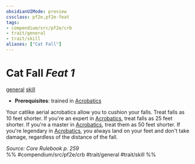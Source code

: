 ```yaml
---
obsidianUIMode: preview
cssclass: pf2e,pf2e-feat
tags:
- compendium/src/pf2e/crb
- trait/general
- trait/skill
aliases: ["Cat Fall"]
---
```

# Cat Fall  *Feat 1*  
[general](../../Rules/traits/general.md)  [skill](../../Rules/traits/skill.md)  

- **Prerequisites**: trained in [Acrobatics](../skills.md#Acrobatics)

Your catlike aerial acrobatics allow you to cushion your falls. Treat falls as 10 feet shorter. If you're an expert in [Acrobatics](../skills.md#Acrobatics), treat falls as 25 feet shorter. If you're a master in [Acrobatics](../skills.md#Acrobatics), treat them as 50 feet shorter. If you're legendary in [Acrobatics](../skills.md#Acrobatics), you always land on your feet and don't take damage, regardless of the distance of the fall.

*Source: Core Rulebook p. 259*  
%% #compendium/src/pf2e/crb #trait/general #trait/skill %%